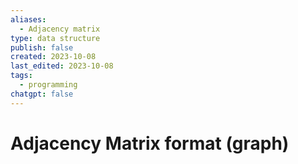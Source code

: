 ```yaml
---
aliases:
  - Adjacency matrix
type: data structure
publish: false
created: 2023-10-08
last_edited: 2023-10-08
tags:
  - programming
chatgpt: false
---
```

# Adjacency Matrix format (graph)